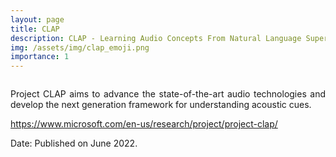 ```yaml
---
layout: page
title: CLAP
description: CLAP - Learning Audio Concepts From Natural Language Supervision
img: /assets/img/clap_emoji.png
importance: 1
---
```


<div class="row">
    <div class="col-sm mt-3 mt-md-0">
        <img class="img-fluid rounded z-depth-1" src="{{ '/assets/img/clap_emoji.png' | relative_url }}" alt="" title="example image"/>
    </div>
</div>    
<div class="caption"> 
</div>

<p align="justify">  Project CLAP aims to advance the state-of-the-art audio technologies and develop the next generation framework for understanding acoustic cues.</p>

https://www.microsoft.com/en-us/research/project/project-clap/

Date: Published on June 2022.
